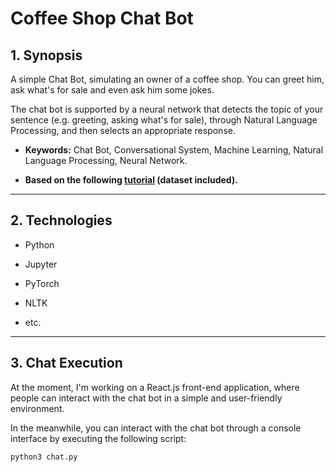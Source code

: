 # Coffee Shop Chat Bot

## 1. Synopsis

A simple Chat Bot, simulating an owner of a coffee shop. You can greet him, ask what's for sale and even ask him some jokes.

The chat bot is supported by a neural network that detects the topic of your sentence (e.g. greeting, asking what's for sale), through Natural Language Processing, and then selects an appropriate response.

- **Keywords:** Chat Bot, Conversational System, Machine Learning, Natural Language Processing, Neural Network.

* **Based on the following [tutorial](https://www.youtube.com/watch?v=RpWeNzfSUHw) (dataset included).**

---

## 2. Technologies

- Python

* Jupyter

- PyTorch

* NLTK

- etc.

---

## 3. Chat Execution

At the moment, I'm working on a React.js front-end application, where people can interact with the chat bot in a simple and user-friendly environment.

In the meanwhile, you can interact with the chat bot through a console interface by executing the following script:

```
python3 chat.py
```
